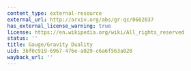 ```yaml
---
content_type: external-resource
external_url: http://arxiv.org/abs/gr-qc/0602037
has_external_license_warning: true
license: https://en.wikipedia.org/wiki/All_rights_reserved
status: ''
title: Gauge/Gravity Duality
uid: 3bf0c919-6967-476e-a029-c6a6f563a020
wayback_url: ''
---
```

